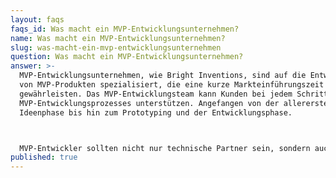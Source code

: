 ```yaml
---
layout: faqs
faqs_id: Was macht ein MVP-Entwicklungsunternehmen?
name: Was macht ein MVP-Entwicklungsunternehmen?
slug: was-macht-ein-mvp-entwicklungsunternehmen
question: Was macht ein MVP-Entwicklungsunternehmen?
answer: >-
  MVP-Entwicklungsunternehmen, wie Bright Inventions, sind auf die Entwicklung
  von MVP-Produkten spezialisiert, die eine kurze Markteinführungszeit
  gewährleisten. Das MVP-Entwicklungsteam kann Kunden bei jedem Schritt des
  MVP-Entwicklungsprozesses unterstützen. Angefangen von der allerersten
  Ideenphase bis hin zum Prototyping und der Entwicklungsphase.



  MVP-Entwickler sollten nicht nur technische Partner sein, sondern auch eine geschäftsorientierte Perspektive mitbringen. Die MVP-Entwicklungsagentur sollte das Geschäftspotenzial, die Zielgruppen, Stärken und Schwächen des Produkts analysieren. Beim Aufbau von MVP ist technisches Wissen nicht alles. Ein geschäftsorientierter Ansatz ist der Schlüssel. Die MVP-Entwicklungsagentur soll Ihnen helfen, die besten Wege zu finden, um Ihre Idee in eine erfolgreiche Markteinführung zu verwandeln.
published: true
---
```

